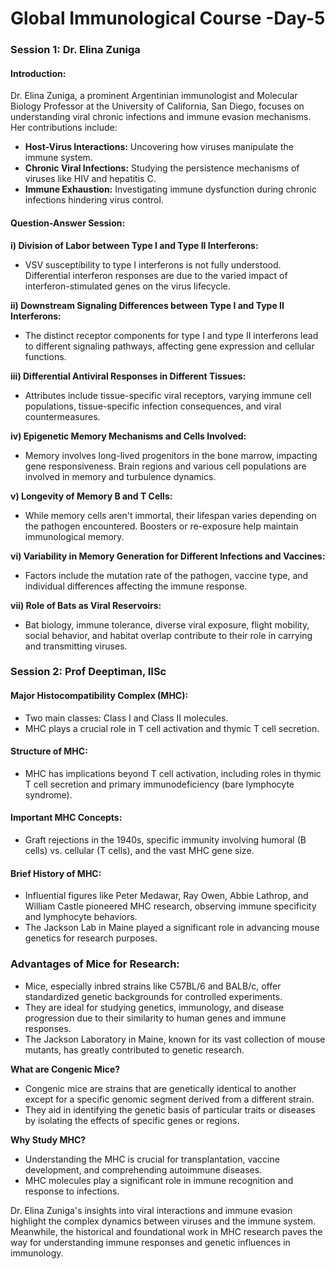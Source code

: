 # Global Immunological Course -Day-5

### Session 1: Dr. Elina Zuniga

#### Introduction:
Dr. Elina Zuniga, a prominent Argentinian immunologist and Molecular Biology Professor at the University of California, San Diego, focuses on understanding viral chronic infections and immune evasion mechanisms. Her contributions include:

- **Host-Virus Interactions:** Uncovering how viruses manipulate the immune system.
- **Chronic Viral Infections:** Studying the persistence mechanisms of viruses like HIV and hepatitis C.
- **Immune Exhaustion:** Investigating immune dysfunction during chronic infections hindering virus control.

#### Question-Answer Session:

**i) Division of Labor between Type I and Type II Interferons:**
- VSV susceptibility to type I interferons is not fully understood. Differential interferon responses are due to the varied impact of interferon-stimulated genes on the virus lifecycle.
  
**ii) Downstream Signaling Differences between Type I and Type II Interferons:**
- The distinct receptor components for type I and type II interferons lead to different signaling pathways, affecting gene expression and cellular functions.

**iii) Differential Antiviral Responses in Different Tissues:**
- Attributes include tissue-specific viral receptors, varying immune cell populations, tissue-specific infection consequences, and viral countermeasures.

**iv) Epigenetic Memory Mechanisms and Cells Involved:**
- Memory involves long-lived progenitors in the bone marrow, impacting gene responsiveness. Brain regions and various cell populations are involved in memory and turbulence dynamics.

**v) Longevity of Memory B and T Cells:**
- While memory cells aren't immortal, their lifespan varies depending on the pathogen encountered. Boosters or re-exposure help maintain immunological memory.

**vi) Variability in Memory Generation for Different Infections and Vaccines:**
- Factors include the mutation rate of the pathogen, vaccine type, and individual differences affecting the immune response.

**vii) Role of Bats as Viral Reservoirs:**
- Bat biology, immune tolerance, diverse viral exposure, flight mobility, social behavior, and habitat overlap contribute to their role in carrying and transmitting viruses.

### Session 2: Prof Deeptiman, IISc

#### Major Histocompatibility Complex (MHC):
- Two main classes: Class I and Class II molecules.
- MHC plays a crucial role in T cell activation and thymic T cell secretion.

#### Structure of MHC:
- MHC has implications beyond T cell activation, including roles in thymic T cell secretion and primary immunodeficiency (bare lymphocyte syndrome).

#### Important MHC Concepts:
- Graft rejections in the 1940s, specific immunity involving humoral (B cells) vs. cellular (T cells), and the vast MHC gene size.

#### Brief History of MHC:
- Influential figures like Peter Medawar, Ray Owen, Abbie Lathrop, and William Castle pioneered MHC research, observing immune specificity and lymphocyte behaviors.
- The Jackson Lab in Maine played a significant role in advancing mouse genetics for research purposes.

### Advantages of Mice for Research:
- Mice, especially inbred strains like C57BL/6 and BALB/c, offer standardized genetic backgrounds for controlled experiments.
- They are ideal for studying genetics, immunology, and disease progression due to their similarity to human genes and immune responses.
- The Jackson Laboratory in Maine, known for its vast collection of mouse mutants, has greatly contributed to genetic research.

**What are Congenic Mice?**
- Congenic mice are strains that are genetically identical to another except for a specific genomic segment derived from a different strain.
- They aid in identifying the genetic basis of particular traits or diseases by isolating the effects of specific genes or regions.

**Why Study MHC?**
- Understanding the MHC is crucial for transplantation, vaccine development, and comprehending autoimmune diseases.
- MHC molecules play a significant role in immune recognition and response to infections.

Dr. Elina Zuniga's insights into viral interactions and immune evasion highlight the complex dynamics between viruses and the immune system. Meanwhile, the historical and foundational work in MHC research paves the way for understanding immune responses and genetic influences in immunology.
